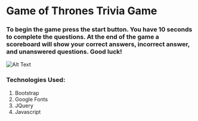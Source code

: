 # Game of Thrones Trivia Game
### To begin the game press the start button. You have 10 seconds to complete the questions. At the end of the game a scoreboard will show your correct answers, incorrect answer, and unanswered questions. Good luck!

![Alt Text](https://media.giphy.com/media/n2AyI3woz0Fb2/giphy.gif)

### Technologies Used:
1. Bootstrap
2. Google Fonts
3. JQuery
4. Javascript

